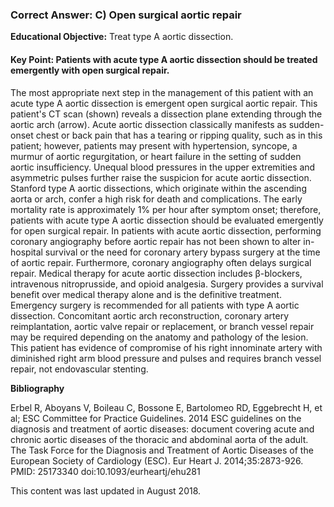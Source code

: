 
### Correct Answer: C) Open surgical aortic repair 

**Educational Objective:** Treat type A aortic dissection.

#### **Key Point:** Patients with acute type A aortic dissection should be treated emergently with open surgical repair.

The most appropriate next step in the management of this patient with an acute type A aortic dissection is emergent open surgical aortic repair. This patient's CT scan (shown) reveals a dissection plane extending through the aortic arch (arrow). Acute aortic dissection classically manifests as sudden-onset chest or back pain that has a tearing or ripping quality, such as in this patient; however, patients may present with hypertension, syncope, a murmur of aortic regurgitation, or heart failure in the setting of sudden aortic insufficiency. Unequal blood pressures in the upper extremities and asymmetric pulses further raise the suspicion for acute aortic dissection. Stanford type A aortic dissections, which originate within the ascending aorta or arch, confer a high risk for death and complications. The early mortality rate is approximately 1% per hour after symptom onset; therefore, patients with acute type A aortic dissection should be evaluated emergently for open surgical repair.
In patients with acute aortic dissection, performing coronary angiography before aortic repair has not been shown to alter in-hospital survival or the need for coronary artery bypass surgery at the time of aortic repair. Furthermore, coronary angiography often delays surgical repair.
Medical therapy for acute aortic dissection includes β-blockers, intravenous nitroprusside, and opioid analgesia. Surgery provides a survival benefit over medical therapy alone and is the definitive treatment.
Emergency surgery is recommended for all patients with type A aortic dissection. Concomitant aortic arch reconstruction, coronary artery reimplantation, aortic valve repair or replacement, or branch vessel repair may be required depending on the anatomy and pathology of the lesion. This patient has evidence of compromise of his right innominate artery with diminished right arm blood pressure and pulses and requires branch vessel repair, not endovascular stenting.

**Bibliography**

Erbel R, Aboyans V, Boileau C, Bossone E, Bartolomeo RD, Eggebrecht H, et al; ESC Committee for Practice Guidelines. 2014 ESC guidelines on the diagnosis and treatment of aortic diseases: document covering acute and chronic aortic diseases of the thoracic and abdominal aorta of the adult. The Task Force for the Diagnosis and Treatment of Aortic Diseases of the European Society of Cardiology (ESC). Eur Heart J. 2014;35:2873-926. PMID: 25173340 doi:10.1093/eurheartj/ehu281

This content was last updated in August 2018.
